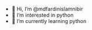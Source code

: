 - 👋 Hi, I’m @mdfardinislamnibir
- 👀 I’m interested in python
- 🌱 I’m currently learning python


<!---
mdfardinislamnibir/mdfardinislamnibir is a ✨ special ✨ repository because its `README.md` (this file) appears on your GitHub profile.
You can click the Preview link to take a look at your changes.
--->
